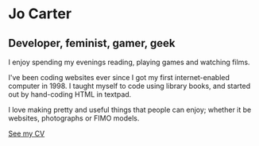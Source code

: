 # Jo Carter

## Developer, feminist, gamer, geek

I enjoy spending my evenings reading, playing games and watching films.

I've been coding websites ever since I got my first internet-enabled computer in 1998. I taught myself to code using library books, and started out by hand-coding HTML in textpad.

I love making pretty and useful things that people can enjoy; whether it be websites, photographs or FIMO models.

[See my CV](/cv)
